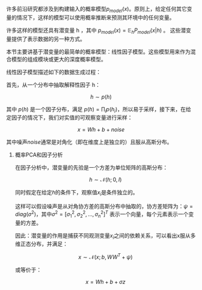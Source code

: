 许多前沿研究都涉及到构建输入的概率模型$p_{model}(x)$。原则上，给定任何其它变量的情况下，这样的模型可以使用概率推断来预测其环境中的任何变量。

许多这样的模型还具有潜变量 h ，其中 $p_{model}(x)=\mathbb E_hP_{model}(x|h)$ 。 这些潜变量提供了表示数据的另一种方式。

本节主要讲基于潜变量的最简单的概率模型：线性因子模型。这些模型用来作为混合模型的组成模块或更大的深度概率模型。

线性因子模型描述如下的数据生成过程：

首先，从一个分布中抽取解释性因子 h：

$$h\sim p(h)$$

其中 $p(h)$ 是一个因子分布，满足 $p(h)=\prod_ip(h_i)$，所以易于采样，接下来，在给定因子的情况下，我们对实值的可观察变量进行采样：

$$x=Wh+b+noise$$

其中噪声$noise$通常是对角化（即在维度上是独立的）且服从高斯分布。

1. 概率PCA和因子分析

    在因子分析中，潜变量的先验是一个方差为单位矩阵的高斯分布：

    $$h\sim \mathcal N(h;0,I)$$

    同时假定在给定$h$的条件下，观察值$x_i$是条件独立的。
    
    这样可以假设噪声是从对角协方差的高斯分布中抽取的，协方差矩阵为：$\psi=diag(\sigma^2)$，其中$\sigma^2=[\sigma_1^2,\sigma_2^2,...,\sigma_n^2]^T$ 表示一个向量，每个元素表示一个变量的方差。

    因此：潜变量的作用是捕获不同观测变量$x_i$之间的依赖关系，可以看出x服从多维正态分布，并满足：

    $$x \sim \mathcal N(x;b,WW^T+\psi)$$

    或等价于：

    $$x=Wh+b+\sigma z$$

    

